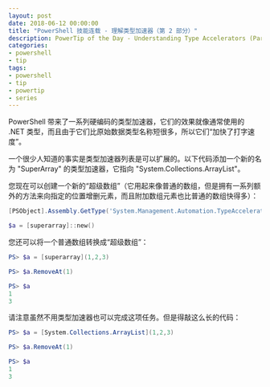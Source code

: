 ```yaml
---
layout: post
date: 2018-06-12 00:00:00
title: "PowerShell 技能连载 - 理解类型加速器（第 2 部分）"
description: PowerTip of the Day - Understanding Type Accelerators (Part 2)
categories:
- powershell
- tip
tags:
- powershell
- tip
- powertip
- series
---
```

PowerShell 带来了一系列硬编码的类型加速器，它们的效果就像通常使用的 .NET 类型，而且由于它们比原始数据类型名称短很多，所以它们“加快了打字速度”。

一个很少人知道的事实是类型加速器列表是可以扩展的。以下代码添加一个新的名为 "SuperArray" 的类型加速器，它指向 "System.Collections.ArrayList"。


您现在可以创建一个新的“超级数组”（它用起来像普通的数组，但是拥有一系列额外的方法来向指定的位置增删元素，而且附加数组元素也比普通的数组快得多）：

```powershell
[PSObject].Assembly.GetType('System.Management.Automation.TypeAccelerators')::Add('SuperArray', [System.Collections.ArrayList])

$a = [superarray]::new()
```

您还可以将一个普通数组转换成“超级数组”：

```powershell
PS> $a = [superarray](1,2,3)

PS> $a.RemoveAt(1)

PS> $a
1
3
```

请注意虽然不用类型加速器也可以完成这项任务。但是得敲这么长的代码：

```powershell
PS> $a = [System.Collections.ArrayList](1,2,3)

PS> $a.RemoveAt(1)

PS> $a
1
3
```

<!--本文国际来源：[Understanding Type Accelerators (Part 2)](http://community.idera.com/powershell/powertips/b/tips/posts/understanding-type-accelerators-part-2)-->

